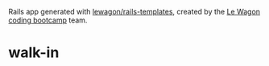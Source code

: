 Rails app generated with [lewagon/rails-templates](https://github.com/lewagon/rails-templates), created by the [Le Wagon coding bootcamp](https://www.lewagon.com) team.
# walk-in
